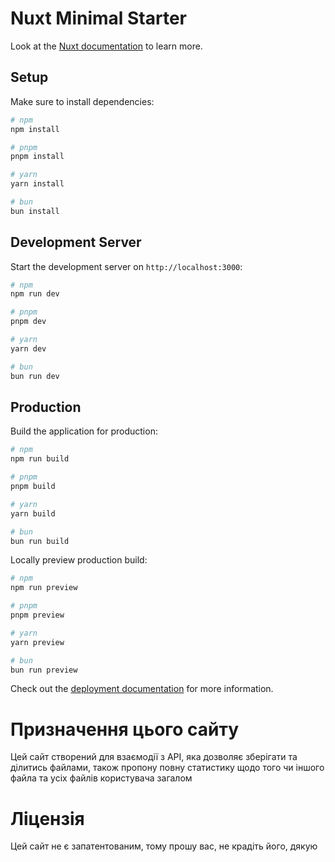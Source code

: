 # Nuxt Minimal Starter

Look at the [Nuxt documentation](https://nuxt.com/docs/getting-started/introduction) to learn more.

## Setup

Make sure to install dependencies:

```bash
# npm
npm install

# pnpm
pnpm install

# yarn
yarn install

# bun
bun install
```

## Development Server

Start the development server on `http://localhost:3000`:

```bash
# npm
npm run dev

# pnpm
pnpm dev

# yarn
yarn dev

# bun
bun run dev
```

## Production

Build the application for production:

```bash
# npm
npm run build

# pnpm
pnpm build

# yarn
yarn build

# bun
bun run build
```

Locally preview production build:

```bash
# npm
npm run preview

# pnpm
pnpm preview

# yarn
yarn preview

# bun
bun run preview
```

Check out the [deployment documentation](https://nuxt.com/docs/getting-started/deployment) for more information.
# Призначення цього сайту
Цей сайт створений для взаємодії з API, яка дозволяє зберігати та ділитись файлами, також пропону повну статистику щодо того чи іншого файла та усіх файлів користувача загалом
# Ліцензія
Цей сайт не є запатентованим, тому прошу вас, не крадіть його, дякую
